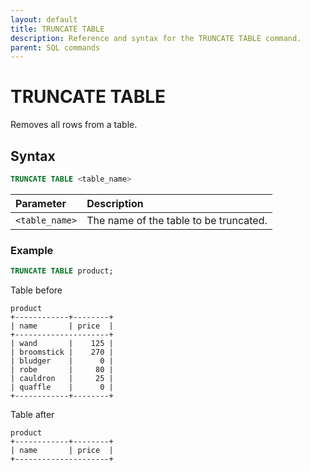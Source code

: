 ```yaml
---
layout: default
title: TRUNCATE TABLE
description: Reference and syntax for the TRUNCATE TABLE command.
parent: SQL commands
---
```


# TRUNCATE TABLE
Removes all rows from a table. 

## Syntax

```sql
TRUNCATE TABLE <table_name> 
```

| Parameter       | Description                          |
| :-------------- | :------------------------------------ |
| `<table_name>`  | The name of the table to be truncated. |

### Example

```sql
TRUNCATE TABLE product;
```

Table before

```
product
+------------+--------+
| name       | price  |
+---------------------+
| wand       |    125 |
| broomstick |    270 |
| bludger    |      0 |
| robe       |     80 |
| cauldron   |     25 |
| quaffle    |      0 |
+------------+--------+
```

Table after

```
product
+------------+--------+
| name       | price  |
+---------------------+
```